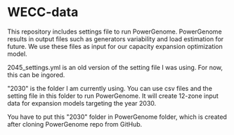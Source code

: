 # WECC-data
This repository includes settings file to run PowerGenome. PowerGenome results in output files such as generators variability and load estimation for future. We use these files as input for our capacity expansion optimization model.

2045_settings.yml is an old version of the setting file I was using. For now, this can be ingored.

"2030" is the folder I am currently using. You can use csv files and the setting file in this folder to run PowerGenome. It will create 12-zone input data for expansion models targeting the year 2030.

You have to put this "2030" folder in PowerGenome folder, which is created after cloning PowerGenome repo from GitHub.
